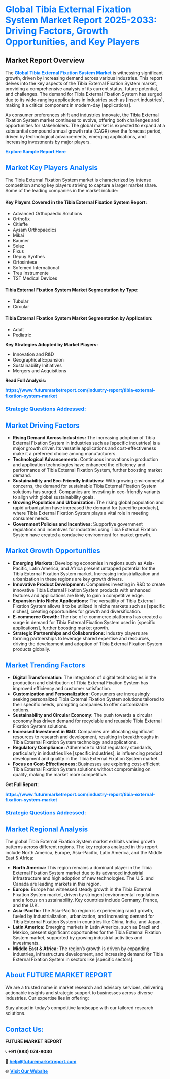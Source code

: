 <h1 style="color: #007BFF;">Global Tibia External Fixation System Market Report 2025-2033: Driving Factors, Growth Opportunities, and Key Players</h1>

<section id="overview">
<h2>Market Report Overview</h2>
<p>The <a href="https://www.futuremarketreport.com/industry-report/tibia-external-fixation-system-market" style="color: #007BFF; text-decoration: none;"><strong>Global Tibia External Fixation System Market</strong></a> is witnessing significant growth, driven by increasing demand across various industries. This report delves into the key aspects of the Tibia External Fixation System market, providing a comprehensive analysis of its current status, future potential, and challenges. The demand for Tibia External Fixation System has surged due to its wide-ranging applications in industries such as [insert industries], making it a critical component in modern-day [applications].</p>
<p>As consumer preferences shift and industries innovate, the Tibia External Fixation System market continues to evolve, offering both challenges and opportunities for stakeholders. The global market is expected to expand at a substantial compound annual growth rate (CAGR) over the forecast period, driven by technological advancements, emerging applications, and increasing investments by major players.</p>
</section>

<section id="overview">
<p><a href="https://www.futuremarketreport.com/request-sample/reportId=78841" style="color: #007BFF; text-decoration: none;"><strong>Explore Sample Report Here</strong></a></p>
</section>

<section id="key-players">
<h2 style="color: #007BFF;">Market Key Players Analysis</h2>
<p>The Tibia External Fixation System market is characterized by intense competition among key players striving to capture a larger market share. Some of the leading companies in the market include:</p>
<h4>Key Players Covered in the Tibia External Fixation System Report:</h4>
<ul><li>Advanced Orthopaedic Solutions</li><li>Orthofix</li><li>Citieffe</li><li>Aysam Orthopaedics</li><li>Mikai</li><li>Baumer</li><li>Selaz</li><li>Fixus</li><li>Depuy Synthes</li><li>Ortosintese</li><li>Sofemed International</li><li>Treu Instrumente</li><li>TST Medical Devices</li></ul>
<h4>Tibia External Fixation System Market Segmentation by Type:</h4>
<ul><li>Tubular</li><li>Circular</li></ul>

<h4>Tibia External Fixation System Market Segmentation by Application:</h4>
<ul><li>Adult</li><li>Pediatric</li></ul>
<p><strong>Key Strategies Adopted by Market Players:</strong></p>
<ul>
<li>Innovation and R&D</li>
<li>Geographical Expansion</li>
<li>Sustainability Initiatives</li>
<li>Mergers and Acquisitions</li>
</ul>
</section>

<section>
<p><strong>Read Full Analysis: </strong></p><a href="https://www.futuremarketreport.com/industry-report/tibia-external-fixation-system-market" style="color: #007BFF; text-decoration: none;"><strong>https://www.futuremarketreport.com/industry-report/tibia-external-fixation-system-market</strong></a>
<h3 style="color: #007BFF;">Strategic Questions Addressed:</h3>
</section>

<section id="driving-factors">
<h2 style="color: #007BFF;">Market Driving Factors</h2>
<ul>
<li><strong>Rising Demand Across Industries:</strong> The increasing adoption of Tibia External Fixation System in industries such as [specific industries] is a major growth driver. Its versatile applications and cost-effectiveness make it a preferred choice among manufacturers.</li>
<li><strong>Technological Advancements:</strong> Continuous innovations in production and application technologies have enhanced the efficiency and performance of Tibia External Fixation System, further boosting market demand.</li>
<li><strong>Sustainability and Eco-Friendly Initiatives:</strong> With growing environmental concerns, the demand for sustainable Tibia External Fixation System solutions has surged. Companies are investing in eco-friendly variants to align with global sustainability goals.</li>
<li><strong>Growing Population and Urbanization:</strong> The rising global population and rapid urbanization have increased the demand for [specific products], where Tibia External Fixation System plays a vital role in meeting consumer needs.</li>
<li><strong>Government Policies and Incentives:</strong> Supportive government regulations and incentives for industries using Tibia External Fixation System have created a conducive environment for market growth.</li>
</ul>
</section>

<section id="growth-opportunities">
<h2 style="color: #007BFF;">Market Growth Opportunities</h2>
<ul>
<li><strong>Emerging Markets:</strong> Developing economies in regions such as Asia-Pacific, Latin America, and Africa present untapped potential for the Tibia External Fixation System market. Increasing industrialization and urbanization in these regions are key growth drivers.</li>
<li><strong>Innovative Product Development:</strong> Companies investing in R&D to create innovative Tibia External Fixation System products with enhanced features and applications are likely to gain a competitive edge.</li>
<li><strong>Expansion into Niche Applications:</strong> The versatility of Tibia External Fixation System allows it to be utilized in niche markets such as [specific niches], creating opportunities for growth and diversification.</li>
<li><strong>E-commerce Growth:</strong> The rise of e-commerce platforms has created a surge in demand for Tibia External Fixation System used in [specific applications], further boosting market growth.</li>
<li><strong>Strategic Partnerships and Collaborations:</strong> Industry players are forming partnerships to leverage shared expertise and resources, driving the development and adoption of Tibia External Fixation System products globally.</li>
</ul>
</section>

<section id="trending-factors">
<h2 style="color: #007BFF;">Market Trending Factors</h2>
<ul>
<li><strong>Digital Transformation:</strong> The integration of digital technologies in the production and distribution of Tibia External Fixation System has improved efficiency and customer satisfaction.</li>
<li><strong>Customization and Personalization:</strong> Consumers are increasingly seeking personalized Tibia External Fixation System solutions tailored to their specific needs, prompting companies to offer customizable options.</li>
<li><strong>Sustainability and Circular Economy:</strong> The push towards a circular economy has driven demand for recyclable and reusable Tibia External Fixation System solutions.</li>
<li><strong>Increased Investment in R&D:</strong> Companies are allocating significant resources to research and development, resulting in breakthroughs in Tibia External Fixation System technology and applications.</li>
<li><strong>Regulatory Compliance:</strong> Adherence to strict regulatory standards, particularly in industries like [specific industries], is influencing product development and quality in the Tibia External Fixation System market.</li>
<li><strong>Focus on Cost-Effectiveness:</strong> Businesses are exploring cost-efficient Tibia External Fixation System solutions without compromising on quality, making the market more competitive.</li>
</ul>
</section>

<section>
<p><strong>Get Full Report: </strong></p><a href="https://www.futuremarketreport.com/industry-report/tibia-external-fixation-system-market" style="color: #007BFF; text-decoration: none;"><strong>https://www.futuremarketreport.com/industry-report/tibia-external-fixation-system-market</strong></a>
<h3 style="color: #007BFF;">Strategic Questions Addressed:</h3>
</section>


<section id="regional-analysis">
<h2 style="color: #007BFF;">Market Regional Analysis</h2>
<p>The global Tibia External Fixation System market exhibits varied growth patterns across different regions. The key regions analyzed in this report include North America, Europe, Asia-Pacific, Latin America, and the Middle East & Africa:</p>
<ul>
<li><strong>North America:</strong> This region remains a dominant player in the Tibia External Fixation System market due to its advanced industrial infrastructure and high adoption of new technologies. The U.S. and Canada are leading markets in this region.</li>
<li><strong>Europe:</strong> Europe has witnessed steady growth in the Tibia External Fixation System market, driven by stringent environmental regulations and a focus on sustainability. Key countries include Germany, France, and the U.K.</li>
<li><strong>Asia-Pacific:</strong> The Asia-Pacific region is experiencing rapid growth, fueled by industrialization, urbanization, and increasing demand for Tibia External Fixation System in countries like China, India, and Japan.</li>
<li><strong>Latin America:</strong> Emerging markets in Latin America, such as Brazil and Mexico, present significant opportunities for the Tibia External Fixation System market, supported by growing industrial activities and investments.</li>
<li><strong>Middle East & Africa:</strong> The region’s growth is driven by expanding industries, infrastructure development, and increasing demand for Tibia External Fixation System in sectors like [specific sectors].</li>
</ul>
</section>

<footer>
<h2 style="color: #007BFF;">About FUTURE MARKET REPORT</h2>
<p>We are a trusted name in market research and advisory services, delivering actionable insights and strategic support to businesses across diverse industries. Our expertise lies in offering:</p>

<p>Stay ahead in today’s competitive landscape with our tailored research solutions.</p>

<h2 style="color: #007BFF;">Contact Us:</h2>
<p><strong>FUTURE MARKET REPORT</strong></p>
<p>📞 <strong>+91 (883) 074-8030</strong></p>
<p>📧 <strong><a href="mailto:help@futuremarketreport.com" style="color: #007BFF;">help@futuremarketreport.com</a></strong></p>
<p>🌐 <strong><a href="https://www.futuremarketreport.com/" style="color: #007BFF;">Visit Our Website</a></strong></p>
</footer>